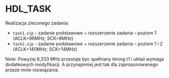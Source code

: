 # HDL_TASK
Realizacja zleconego zadania:
* `task1.zip` - zadanie podstawowe + rozszerzenie zadania – poziom 1 (ACLK=96MHz; SCK=8MHz)
* `task2.zip` - zadanie podstawowe + rozszerzenie zadania – poziom 1 i 2 (ACLK=140MHz; SCK=14MHz)

Note: Powyżej 8,333 MHz przestaje byc spełniany timing t1 i układ wymaga dodatkowych modyfikacji. A przynajmniej jest tak dla zaproponowanego przeze mnie rozwiązania.
